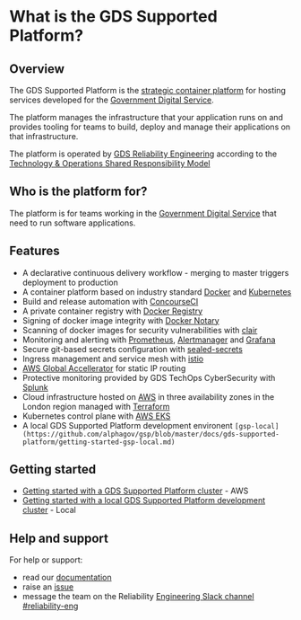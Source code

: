 
# What is the GDS Supported Platform?

## Overview

The GDS Supported Platform is the [strategic container platform](https://reliability-engineering.cloudapps.digital/documentation/strategy-and-principles/re-strategy.html#2-build-a-new-common-hosting-platform-for-gds-services) for hosting services developed for the [Government Digital Service](https://www.gov.uk/government/organisations/government-digital-service).

The platform manages the infrastructure that your application runs on and provides tooling for teams to build, deploy and manage their applications on that infrastructure.


The platform is operated by [GDS Reliability Engineering](https://reliability-engineering.cloudapps.digital/) according to the [Technology & Operations Shared Responsibility Model](https://reliability-engineering.cloudapps.digital/documentation/strategy-and-principles/techops-shared-responsibility-model.html)

## Who is the platform for?

The platform is for teams working in the [Government Digital Service](https://www.gov.uk/government/organisations/government-digital-service) that need to run software applications.

## Features

- A declarative continuous delivery workflow - merging to master triggers deployment to production
- A container platform based on industry standard [Docker](https://docs.docker.com/) and [Kubernetes](https://kubernetes.io)
- Build and release automation with [ConcourseCI](https://concourse-ci.org/)
- A private container registry with [Docker Registry](https://docs.docker.com/registry/)
- Signing of docker image integrity with [Docker Notary](https://docs.docker.com/notary/)
- Scanning of docker images for security vulnerabilities with [clair](https://github.com/coreos/clair)
- Monitoring and alerting with [Prometheus](https://prometheus.io/), [Alertmanager](https://prometheus.io/docs/alerting/alertmanager/) and [Grafana](https://grafana.com/)
- Secure git-based secrets configuration with [sealed-secrets](https://github.com/bitnami-labs/sealed-secrets)
- Ingress management and service mesh with [istio](https://istio.io/)
- [AWS Global Accellerator](https://aws.amazon.com/global-accelerator/) for static IP routing
- Protective monitoring provided by GDS TechOps CyberSecurity with [Splunk](https://www.splunk.com/)
- Cloud infrastructure hosted on [AWS](https://aws.amazom.com) in three availability zones in the London region managed with [Terraform](https://www.terraform.io/)
- Kubernetes control plane with [AWS EKS](https://aws.amazon.com/eks/)
- A local GDS Supported Platform development environent `[gsp-local](https://github.com/alphagov/gsp/blob/master/docs/gds-supported-platform/getting-started-gsp-local.md)`


## Getting started

- [Getting started with a GDS Supported Platform cluster](docs/gds-supported-platform/getting-started-gsp-cluster.md) - AWS
- [Getting started with a local GDS Supported Platform development cluster](docs/gds-supported-platform/getting-started-gsp-local.md) - Local



## Help and support

For help or support:
- read our [documentation](/docs)
- raise an [issue](https://github.com/alphagov/gsp/issues)
- message the team on the Reliability [Engineering Slack channel](https://gds.slack.com/messages/CAD6NP598) [#reliability-eng](https://gds.slack.com/messages/CAD6NP598)
